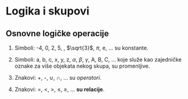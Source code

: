 # Logika i skupovi

## Osnovne logičke operacije

1. Simboli: -4, 0, 2, 5, , $\sqrt{3}$, $\pi$, e, ... su konstante.

2. Simboli: a, b, c, x, y, z, $\alpha$, $\beta$, $\gamma$, A, B, C, ... koje služe kao zajedničke oznake za više objekata nekog skupa, su promenljive.

3. Znakovi: +, -, $\cup$, $\cap$, ... su *operatori*.

4. Znakovi: $=$, $<$, $>$, $\le$, $\ge$, ... **su relacije**.